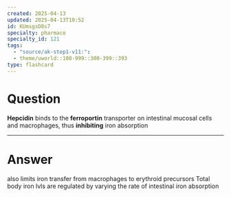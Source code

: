 ```yaml
---
created: 2025-04-13
updated: 2025-04-13T10:52
id: KUmsgsD8s7
specialty: pharmaco
specialty_id: 121
tags:
  - "source/ak-step1-v11:": 
  - theme/uworld::100-999::300-399::393
type: flashcard
---
```


# Question
**Hepcidin** binds to the **ferroportin** transporter on intestinal mucosal cells and macrophages, thus **inhibiting** iron absorption

---

# Answer
also limits iron transfer from macrophages to erythroid precursors    Total body iron lvls are regulated by varying the rate of intestinal iron absorption